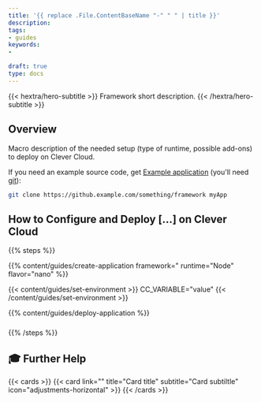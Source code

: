 ```yaml
---
title: '{{ replace .File.ContentBaseName "-" " " | title }}'
description:
tags:
- guides
keywords:
-

draft: true
type: docs
---
```


{{< hextra/hero-subtitle >}}
  Framework short description.
{{< /hextra/hero-subtitle >}}

## Overview

Macro description of the needed setup (type of runtime, possible add-ons) to deploy <framework> on Clever Cloud.

If you need an example source code, get [Example application](https://github.examplec.com/something/framework) (you'll need [git](https://git-scm.com/book/en/v2/Getting-Started-Installing-Git)):
```bash
git clone https://github.example.com/something/framework myApp
```

## How to Configure and Deploy [...] on Clever Cloud

{{% steps %}}

{{% content/guides/create-application framework="<framework> runtime="Node" flavor="nano" %}}

{{< content/guides/set-environment >}}
CC_VARIABLE="value"
{{< /content/guides/set-environment >}}

{{% content/guides/deploy-application %}}

###

{{% /steps %}}

## 🎓 Further Help

{{< cards >}}
  {{< card link="" title="Card title" subtitle="Card subtiltle" icon="adjustments-horizontal" >}}
{{< /cards >}}
